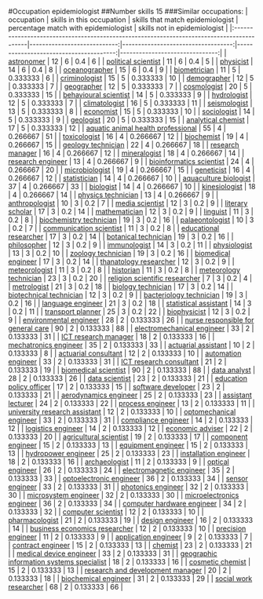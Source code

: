 #Occupation epidemiologist
##Number skills 15
###Similar occupations:
| occupation                                                                                |   skills in this occupation |   skills that match epidemiologist |   percentage match with epidemiologist |   skills not in epidemiologist |
|:------------------------------------------------------------------------------------------|----------------------------:|-----------------------------------:|---------------------------------------:|-------------------------------:|
| [astronomer](astronomer.md)                                                               |                          12 |                                  6 |                               0.4      |                              6 |
| [political scientist](political_scientist.md)                                             |                          11 |                                  6 |                               0.4      |                              5 |
| [physicist](physicist.md)                                                                 |                          14 |                                  6 |                               0.4      |                              8 |
| [oceanographer](oceanographer.md)                                                         |                          15 |                                  6 |                               0.4      |                              9 |
| [biometrician](biometrician.md)                                                           |                          11 |                                  5 |                               0.333333 |                              6 |
| [criminologist](criminologist.md)                                                         |                          15 |                                  5 |                               0.333333 |                             10 |
| [demographer](demographer.md)                                                             |                          12 |                                  5 |                               0.333333 |                              7 |
| [geographer](geographer.md)                                                               |                          12 |                                  5 |                               0.333333 |                              7 |
| [cosmologist](cosmologist.md)                                                             |                          20 |                                  5 |                               0.333333 |                             15 |
| [behavioural scientist](behavioural_scientist.md)                                         |                          14 |                                  5 |                               0.333333 |                              9 |
| [hydrologist](hydrologist.md)                                                             |                          12 |                                  5 |                               0.333333 |                              7 |
| [climatologist](climatologist.md)                                                         |                          16 |                                  5 |                               0.333333 |                             11 |
| [seismologist](seismologist.md)                                                           |                          13 |                                  5 |                               0.333333 |                              8 |
| [economist](economist.md)                                                                 |                          15 |                                  5 |                               0.333333 |                             10 |
| [sociologist](sociologist.md)                                                             |                          14 |                                  5 |                               0.333333 |                              9 |
| [geologist](geologist.md)                                                                 |                          20 |                                  5 |                               0.333333 |                             15 |
| [analytical chemist](analytical_chemist.md)                                               |                          17 |                                  5 |                               0.333333 |                             12 |
| [aquatic animal health professional](aquatic_animal_health_professional.md)               |                          55 |                                  4 |                               0.266667 |                             51 |
| [toxicologist](toxicologist.md)                                                           |                          16 |                                  4 |                               0.266667 |                             12 |
| [biochemist](biochemist.md)                                                               |                          19 |                                  4 |                               0.266667 |                             15 |
| [geology technician](geology_technician.md)                                               |                          22 |                                  4 |                               0.266667 |                             18 |
| [research manager](research_manager.md)                                                   |                          16 |                                  4 |                               0.266667 |                             12 |
| [mineralogist](mineralogist.md)                                                           |                          18 |                                  4 |                               0.266667 |                             14 |
| [research engineer](research_engineer.md)                                                 |                          13 |                                  4 |                               0.266667 |                              9 |
| [bioinformatics scientist](bioinformatics_scientist.md)                                   |                          24 |                                  4 |                               0.266667 |                             20 |
| [microbiologist](microbiologist.md)                                                       |                          19 |                                  4 |                               0.266667 |                             15 |
| [geneticist](geneticist.md)                                                               |                          16 |                                  4 |                               0.266667 |                             12 |
| [statistician](statistician.md)                                                           |                          14 |                                  4 |                               0.266667 |                             10 |
| [aquaculture biologist](aquaculture_biologist.md)                                         |                          37 |                                  4 |                               0.266667 |                             33 |
| [biologist](biologist.md)                                                                 |                          14 |                                  4 |                               0.266667 |                             10 |
| [kinesiologist](kinesiologist.md)                                                         |                          18 |                                  4 |                               0.266667 |                             14 |
| [physics technician](physics_technician.md)                                               |                          13 |                                  4 |                               0.266667 |                              9 |
| [anthropologist](anthropologist.md)                                                       |                          10 |                                  3 |                               0.2      |                              7 |
| [media scientist](media_scientist.md)                                                     |                          12 |                                  3 |                               0.2      |                              9 |
| [literary scholar](literary_scholar.md)                                                   |                          17 |                                  3 |                               0.2      |                             14 |
| [mathematician](mathematician.md)                                                         |                          12 |                                  3 |                               0.2      |                              9 |
| [linguist](linguist.md)                                                                   |                          11 |                                  3 |                               0.2      |                              8 |
| [biochemistry technician](biochemistry_technician.md)                                     |                          19 |                                  3 |                               0.2      |                             16 |
| [palaeontologist](palaeontologist.md)                                                     |                          10 |                                  3 |                               0.2      |                              7 |
| [communication scientist](communication_scientist.md)                                     |                          11 |                                  3 |                               0.2      |                              8 |
| [educational researcher](educational_researcher.md)                                       |                          17 |                                  3 |                               0.2      |                             14 |
| [botanical technician](botanical_technician.md)                                           |                          19 |                                  3 |                               0.2      |                             16 |
| [philosopher](philosopher.md)                                                             |                          12 |                                  3 |                               0.2      |                              9 |
| [immunologist](immunologist.md)                                                           |                          14 |                                  3 |                               0.2      |                             11 |
| [physiologist](physiologist.md)                                                           |                          13 |                                  3 |                               0.2      |                             10 |
| [zoology technician](zoology_technician.md)                                               |                          19 |                                  3 |                               0.2      |                             16 |
| [biomedical engineer](biomedical_engineer.md)                                             |                          17 |                                  3 |                               0.2      |                             14 |
| [thanatology researcher](thanatology_researcher.md)                                       |                          12 |                                  3 |                               0.2      |                              9 |
| [meteorologist](meteorologist.md)                                                         |                          11 |                                  3 |                               0.2      |                              8 |
| [historian](historian.md)                                                                 |                          11 |                                  3 |                               0.2      |                              8 |
| [meteorology technician](meteorology_technician.md)                                       |                          23 |                                  3 |                               0.2      |                             20 |
| [religion scientific researcher](religion_scientific_researcher.md)                       |                           7 |                                  3 |                               0.2      |                              4 |
| [metrologist](metrologist.md)                                                             |                          21 |                                  3 |                               0.2      |                             18 |
| [biology technician](biology_technician.md)                                               |                          17 |                                  3 |                               0.2      |                             14 |
| [biotechnical technician](biotechnical_technician.md)                                     |                          12 |                                  3 |                               0.2      |                              9 |
| [bacteriology technician](bacteriology_technician.md)                                     |                          19 |                                  3 |                               0.2      |                             16 |
| [language engineer](language_engineer.md)                                                 |                          21 |                                  3 |                               0.2      |                             18 |
| [statistical assistant](statistical_assistant.md)                                         |                          14 |                                  3 |                               0.2      |                             11 |
| [transport planner](transport_planner.md)                                                 |                          25 |                                  3 |                               0.2      |                             22 |
| [biophysicist](biophysicist.md)                                                           |                          12 |                                  3 |                               0.2      |                              9 |
| [environmental engineer](environmental_engineer.md)                                       |                          28 |                                  2 |                               0.133333 |                             26 |
| [nurse responsible for general care](nurse_responsible_for_general_care.md)               |                          90 |                                  2 |                               0.133333 |                             88 |
| [electromechanical engineer](electromechanical_engineer.md)                               |                          33 |                                  2 |                               0.133333 |                             31 |
| [ICT research manager](ICT_research_manager.md)                                           |                          18 |                                  2 |                               0.133333 |                             16 |
| [mechatronics engineer](mechatronics_engineer.md)                                         |                          35 |                                  2 |                               0.133333 |                             33 |
| [actuarial assistant](actuarial_assistant.md)                                             |                          10 |                                  2 |                               0.133333 |                              8 |
| [actuarial consultant](actuarial_consultant.md)                                           |                          12 |                                  2 |                               0.133333 |                             10 |
| [automation engineer](automation_engineer.md)                                             |                          33 |                                  2 |                               0.133333 |                             31 |
| [ICT research consultant](ICT_research_consultant.md)                                     |                          21 |                                  2 |                               0.133333 |                             19 |
| [biomedical scientist](biomedical_scientist.md)                                           |                          90 |                                  2 |                               0.133333 |                             88 |
| [data analyst](data_analyst.md)                                                           |                          28 |                                  2 |                               0.133333 |                             26 |
| [data scientist](data_scientist.md)                                                       |                          23 |                                  2 |                               0.133333 |                             21 |
| [education policy officer](education_policy_officer.md)                                   |                          17 |                                  2 |                               0.133333 |                             15 |
| [software developer](software_developer.md)                                               |                          23 |                                  2 |                               0.133333 |                             21 |
| [aerodynamics engineer](aerodynamics_engineer.md)                                         |                          25 |                                  2 |                               0.133333 |                             23 |
| [assistant lecturer](assistant_lecturer.md)                                               |                          24 |                                  2 |                               0.133333 |                             22 |
| [process engineer](process_engineer.md)                                                   |                          13 |                                  2 |                               0.133333 |                             11 |
| [university research assistant](university_research_assistant.md)                         |                          12 |                                  2 |                               0.133333 |                             10 |
| [optomechanical engineer](optomechanical_engineer.md)                                     |                          33 |                                  2 |                               0.133333 |                             31 |
| [compliance engineer](compliance_engineer.md)                                             |                          14 |                                  2 |                               0.133333 |                             12 |
| [logistics engineer](logistics_engineer.md)                                               |                          14 |                                  2 |                               0.133333 |                             12 |
| [economic adviser](economic_adviser.md)                                                   |                          22 |                                  2 |                               0.133333 |                             20 |
| [agricultural scientist](agricultural_scientist.md)                                       |                          19 |                                  2 |                               0.133333 |                             17 |
| [component engineer](component_engineer.md)                                               |                          15 |                                  2 |                               0.133333 |                             13 |
| [equipment engineer](equipment_engineer.md)                                               |                          15 |                                  2 |                               0.133333 |                             13 |
| [hydropower engineer](hydropower_engineer.md)                                             |                          25 |                                  2 |                               0.133333 |                             23 |
| [installation engineer](installation_engineer.md)                                         |                          18 |                                  2 |                               0.133333 |                             16 |
| [archaeologist](archaeologist.md)                                                         |                          11 |                                  2 |                               0.133333 |                              9 |
| [optical engineer](optical_engineer.md)                                                   |                          26 |                                  2 |                               0.133333 |                             24 |
| [electromagnetic engineer](electromagnetic_engineer.md)                                   |                          35 |                                  2 |                               0.133333 |                             33 |
| [optoelectronic engineer](optoelectronic_engineer.md)                                     |                          36 |                                  2 |                               0.133333 |                             34 |
| [sensor engineer](sensor_engineer.md)                                                     |                          33 |                                  2 |                               0.133333 |                             31 |
| [photonics engineer](photonics_engineer.md)                                               |                          32 |                                  2 |                               0.133333 |                             30 |
| [microsystem engineer](microsystem_engineer.md)                                           |                          32 |                                  2 |                               0.133333 |                             30 |
| [microelectronics engineer](microelectronics_engineer.md)                                 |                          36 |                                  2 |                               0.133333 |                             34 |
| [computer hardware engineer](computer_hardware_engineer.md)                               |                          34 |                                  2 |                               0.133333 |                             32 |
| [computer scientist](computer_scientist.md)                                               |                          12 |                                  2 |                               0.133333 |                             10 |
| [pharmacologist](pharmacologist.md)                                                       |                          21 |                                  2 |                               0.133333 |                             19 |
| [design engineer](design_engineer.md)                                                     |                          16 |                                  2 |                               0.133333 |                             14 |
| [business economics researcher](business_economics_researcher.md)                         |                          12 |                                  2 |                               0.133333 |                             10 |
| [precision engineer](precision_engineer.md)                                               |                          11 |                                  2 |                               0.133333 |                              9 |
| [application engineer](application_engineer.md)                                           |                           9 |                                  2 |                               0.133333 |                              7 |
| [contract engineer](contract_engineer.md)                                                 |                          15 |                                  2 |                               0.133333 |                             13 |
| [chemist](chemist.md)                                                                     |                          23 |                                  2 |                               0.133333 |                             21 |
| [medical device engineer](medical_device_engineer.md)                                     |                          33 |                                  2 |                               0.133333 |                             31 |
| [geographic information systems specialist](geographic_information_systems_specialist.md) |                          18 |                                  2 |                               0.133333 |                             16 |
| [cosmetic chemist](cosmetic_chemist.md)                                                   |                          15 |                                  2 |                               0.133333 |                             13 |
| [research and development manager](research_and_development_manager.md)                   |                          20 |                                  2 |                               0.133333 |                             18 |
| [biochemical engineer](biochemical_engineer.md)                                           |                          31 |                                  2 |                               0.133333 |                             29 |
| [social work researcher](social_work_researcher.md)                                       |                          68 |                                  2 |                               0.133333 |                             66 |

